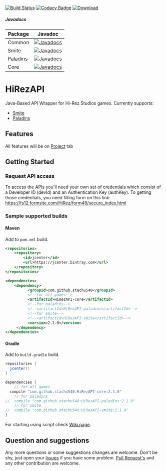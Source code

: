 [![Build Status](https://travis-ci.org/stachu540/HiRezAPI.svg)](https://travis-ci.org/stachu540/HiRezAPI)
[![Codacy Badge](https://api.codacy.com/project/badge/Grade/ee16a92996a3425d87403780aa18f316)](https://www.codacy.com/app/stachu540/HiRezAPI?utm_source=github.com&amp;utm_medium=referral&amp;utm_content=stachu540/HiRezAPI&amp;utm_campaign=Badge_Grade)
[![Download](https://api.bintray.com/packages/stachu540/Java/HiRezAPI/images/download.svg) ](https://bintray.com/stachu540/Java/HiRezAPI/_latestVersion)
##### Javadocs
| Package | Javadoc |
|---|---|
| Common | [![Javadocs](http://javadoc.io/badge/com.github.stachu540/HiRezApi-common.svg)](http://javadoc.io/doc/com.github.stachu540/HiRezApi-common) |
| Smite | [![Javadocs](http://javadoc.io/badge/com.github.stachu540/HiRezApi-smite.svg)](http://javadoc.io/doc/com.github.stachu540/HiRezApi-smite) |
| Paladins | [![Javadocs](http://javadoc.io/badge/com.github.stachu540/HiRezApi-paladins.svg)](http://javadoc.io/doc/com.github.stachu540/HiRezApi-paladins) |
| Core | [![Javadocs](http://javadoc.io/badge/com.github.stachu540/HiRezApi-core.svg)](http://javadoc.io/doc/com.github.stachu540/HiRezApi-core) |

# HiRezAPI
Java-Based API Wrapper for Hi-Rez Studios games. Currently supports:
 * [Smite](https://smitegame.com/)
 * [Paladins](https://paladins.com/)
 
## Features

All features will be on [Project](https://github.com/stachu540/HiRezAPI/projects/4) tab

## Getting Started

### Request API access
To access the APIs you'll need your own set of credentials which consist of a Developer ID (devId) and an Authentication Key (authKey). To getting those credentials, you need filling form on this link: https://fs12.formsite.com/HiRez/form48/secure_index.html

### Sample supported builds

#### Maven
Add to `pom.xml` build.
```xml
<repositories>
    <repository>
        <id>jcenter</id>
        <url>https://jcenter.bintray.com</url>
    </repository>
</repositories>

<dependencies>
    <dependency>
          <groupId>com.github.stachu540</groupId>
          <!--for all games-->
          <artifactId>HiRezAPI-core</artifactId> 
          <!--for paladins-->
          <!--<artifactId>HiRezAPI-paladins</artifactId>-->
          <!--for smite-->
          <!--<artifactId>HiRezAPI-smite</artifactId>-->
          <version>2.1.0</version>
     </dependency>
</dependencies>
```
#### Gradle
Add to `build.gradle` build.
```groovy
repositories {
  jcenter()
}

dependencies {
    // for all games
  compile "com.github.stachu540:HiRezAPI-core:2.1.0"
    // for paladins
//  compile "com.github.stachu540:HiRezAPI-paladins:2.1.0"
    // for smite
//  compile "com.github.stachu540:HiRezAPI-smite:2.1.0"
}
```

For starting using script check [Wiki page](https://github.com/stachu540/HiRezAPI/wiki).

## Question and suggestions
Any more questions or some suggestions changes are welcome. Don't be shy, just open your [Issues](https://github.com/stachu540/HiRezAPI/issues) if you have some problem. [Pull Request's](https://github.com/stachu540/HiRezAPI/pulls) and any other contribution are welcome.
